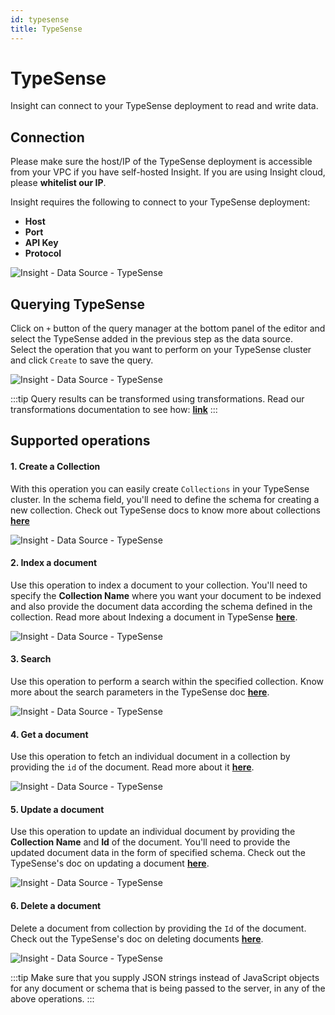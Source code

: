 ```yaml
---
id: typesense
title: TypeSense
---
```


# TypeSense
Insight can connect to your TypeSense deployment to read and write data.

## Connection 
Please make sure the host/IP of the TypeSense deployment is accessible from your VPC if you have self-hosted Insight. If you are using Insight cloud, please **whitelist our IP**.

Insight requires the following to connect to your TypeSense deployment: 
- **Host**
- **Port**
- **API Key**
- **Protocol**

<div style={{textAlign: 'center'}}>

![Insight - Data Source - TypeSense](/_images/insight2/datasource-reference/typesense/connect.png)

</div>

## Querying TypeSense 

Click on `+` button of the query manager at the bottom panel of the editor and select the TypeSense added in the previous step as the data source.  
Select the operation that you want to perform on your TypeSense cluster and click `Create` to save the query. 

<div style={{textAlign: 'center'}}>

![Insight - Data Source - TypeSense](/_images/insight2/datasource-reference/typesense/query.png)

</div>

:::tip
Query results can be transformed using transformations. Read our transformations documentation to see how: **[link](/docs/tutorial/transformations)**
:::

## Supported operations

#### 1. Create a Collection

With this operation you can easily create `Collections` in your TypeSense cluster. In the schema field, you'll need to define the schema for creating a new collection. Check out TypeSense docs to know more about collections **[here](https://typesense.org/docs/0.22.2/api/collections.html#create-a-collection)**

<div style={{textAlign: 'center'}}>

![Insight - Data Source - TypeSense](/_images/insight2/datasource-reference/typesense/collection.png)

</div>

#### 2. Index a document

Use this operation to index a document to your collection. You'll need to specify the **Collection Name** where you want your document to be indexed and also provide the document data according the schema defined in the collection. Read more about Indexing a document in TypeSense **[here](
https://typesense.org/docs/0.22.2/api/documents.html#index-a-single-document)**.

<div style={{textAlign: 'center'}}>

![Insight - Data Source - TypeSense](/_images/insight2/datasource-reference/typesense/index.png)

</div>

#### 3. Search

Use this operation to perform a search within the specified collection. Know more about the search parameters in the TypeSense doc **[here](https://typesense.org/docs/0.22.2/api/documents.html#search)**.

<div style={{textAlign: 'center'}}>

![Insight - Data Source - TypeSense](/_images/insight2/datasource-reference/typesense/search.png)

</div>

#### 4. Get a document

Use this operation to fetch an individual document in a collection by providing the `id` of the document. Read more about it **[here](https://typesense.org/docs/0.22.2/api/documents.html#retrieve-a-document)**.

<div style={{textAlign: 'center'}}>

![Insight - Data Source - TypeSense](/_images/insight2/datasource-reference/typesense/get.png)

</div>

#### 5. Update a document

Use this operation to update an individual document by providing the **Collection Name** and **Id** of the document. You'll need to provide the updated document data in the form of specified schema. Check out the TypeSense's doc on updating a document **[here](https://typesense.org/docs/0.22.2/api/documents.html#update-a-document)**.

<div style={{textAlign: 'center'}}>

![Insight - Data Source - TypeSense](/_images/insight2/datasource-reference/typesense/update.png)

</div>

#### 6. Delete a document

Delete a document from collection by providing the `Id` of the document. Check out the TypeSense's doc on deleting documents **[here](https://typesense.org/docs/0.22.2/api/documents.html#delete-documents)**.

<div style={{textAlign: 'center'}}>

![Insight - Data Source - TypeSense](/_images/insight2/datasource-reference/typesense/delete.png)

</div>

:::tip
Make sure that you supply JSON strings instead of JavaScript objects for any document or schema that is being passed to the server, in any of the above operations.
:::
